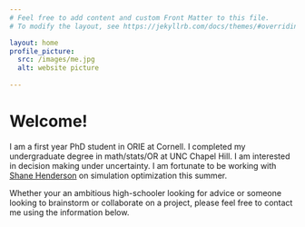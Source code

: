 ```yaml
---
# Feel free to add content and custom Front Matter to this file.
# To modify the layout, see https://jekyllrb.com/docs/themes/#overriding-theme-defaults

layout: home
profile_picture:
  src: /images/me.jpg
  alt: website picture
  
---
```


# Welcome!

I am a first year PhD student in ORIE at Cornell. I completed my undergraduate degree in math/stats/OR at UNC Chapel Hill. I am interested in decision making under uncertainty. I am fortunate to be working with [Shane Henderson](https://people.orie.cornell.edu/shane/) on simulation optimization this summer.

Whether your an ambitious high-schooler looking for advice or someone looking to brainstorm or collaborate on a project, please feel free to contact me using the information below.
